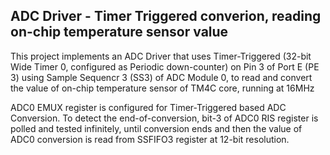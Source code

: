 ## ADC Driver - Timer Triggered converion, reading on-chip temperature sensor value</br>
This project implements an ADC Driver that uses Timer-Triggered (32-bit Wide Timer 0, configured as Periodic down-counter) on Pin 3 of Port E (PE 3) using Sample Sequencr 3 (SS3) of ADC Module 0, to read and convert the value of on-chip temperature sensor of TM4C core, running at 16MHz

ADC0 EMUX register is configured for Timer-Triggered based ADC Conversion. To detect the end-of-conversion, bit-3 of ADC0 RIS register is polled and tested infinitely, until conversion ends and then the value of ADC0 conversion is read from SSFIFO3 register at 12-bit resolution.
